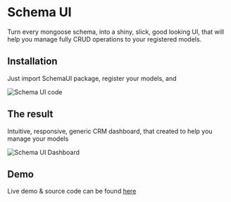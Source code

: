 # Schema UI

Turn every mongoose schema, into a shiny, slick, good looking UI, that will help you manage fully CRUD operations to your registered models.

## Installation

Just import SchemaUI package, register your models, and  

![Schema UI code](https://user-images.githubusercontent.com/7160836/72008529-b8618400-325c-11ea-9919-0f346808b1ec.png)

## The result

Intuitive, responsive, generic CRM dashboard, that created to help you manage your models

![Schema UI Dashboard](https://user-images.githubusercontent.com/7160836/72006783-04122e80-3259-11ea-9079-73003ef679ac.png)

## Demo
Live demo & source code can be found [here](https://github.com/molaga/schemaui-demo)
